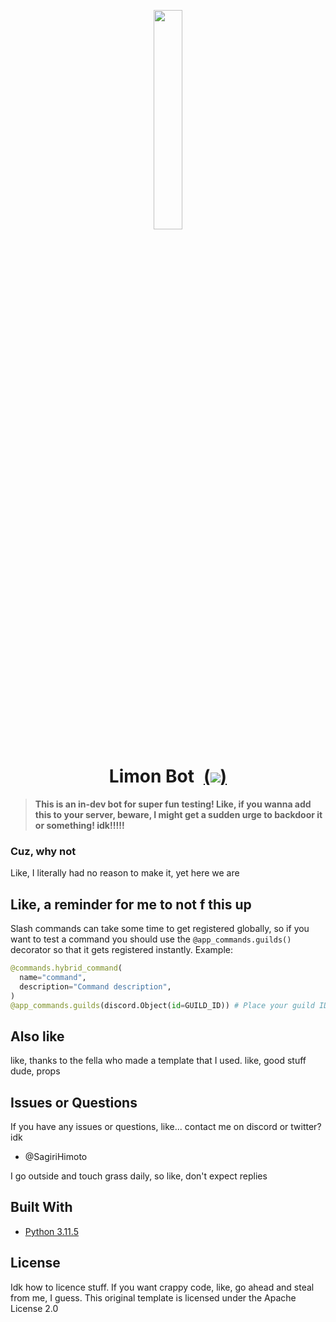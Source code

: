 <p align="center">
<img src="/imageassets/logo.png" alt="" width="30%" />
<h1 align="center">Limon Bot<a style="margin-left: 15px;" href="https://github.com/SagiriHimoto/LimonBot/commits/main">(<img src="https://img.shields.io/github/last-commit/SagiriHimoto/LimonBot">)</a></h1></p>

>**This is an in-dev bot for super fun testing! Like, if you wanna add this to your server, beware, I might get a sudden urge to backdoor it or something! idk!!!!!**

### Cuz, why not

Like, I literally had no reason to make it, yet here we are

## Like, a reminder for me to not f this up

Slash commands can take some time to get registered globally, so if you want to test a command you should use
the `@app_commands.guilds()` decorator so that it gets registered instantly. Example:

```py
@commands.hybrid_command(
  name="command",
  description="Command description",
)
@app_commands.guilds(discord.Object(id=GUILD_ID)) # Place your guild ID here
```

## Also like

like, thanks to the fella who made a template that I used. like, good stuff dude, props
## Issues or Questions

If you have any issues or questions, like... contact me on discord or twitter? idk

- @SagiriHimoto

I go outside and touch grass daily, so like, don't expect replies

## Built With

- [Python 3.11.5](https://www.python.org/)

## License

Idk how to licence stuff. If you want crappy code, like, go ahead and steal from me, I guess. This original template is licensed under the Apache License 2.0